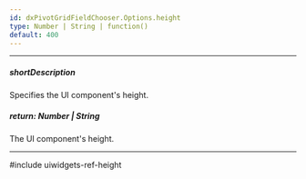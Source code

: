 ```yaml
---
id: dxPivotGridFieldChooser.Options.height
type: Number | String | function()
default: 400
---
```

---
##### shortDescription
Specifies the UI component's height.

##### return: Number | String
The UI component's height.

---
#include uiwidgets-ref-height
